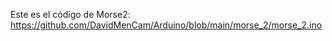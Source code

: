 

Este es el código de Morse2:
https://github.com/DavidMenCam/Arduino/blob/main/morse_2/morse_2.ino
